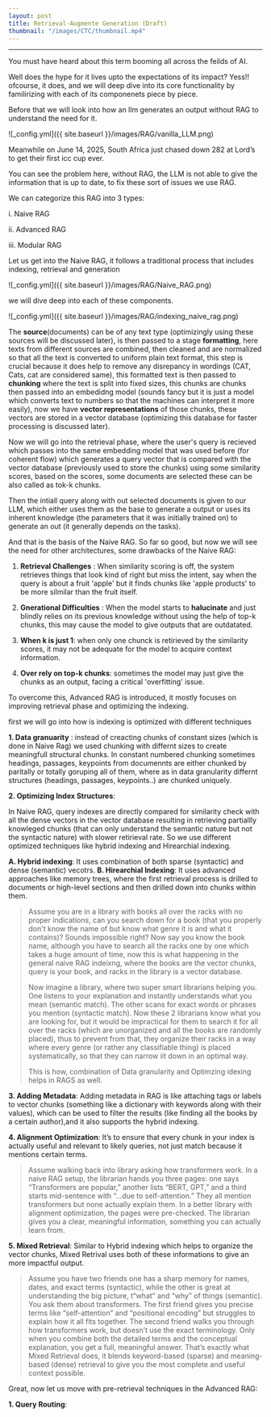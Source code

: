 ```yaml
---
layout: post
title: Retrieval-Augmente Generation (Draft)
thumbnail: "/images/CTC/thumbnail.mp4"
---
```


***
You must have heard about this term booming all across the feilds of AI.

Well does the hype for it lives upto the expectations of its impact? Yess!! ofcourse, it does, and we will deep dive into its core functionality by familirizing with each of its componenets piece by piece.

Before that we will look into how an llm generates an output without RAG to understand the need for it.

![_config.yml]({{ site.baseurl }}/images/RAG/vanilla_LLM.png)

Meanwhile on June 14, 2025, South Africa just chased down 282 at Lord’s to get their first icc cup ever.

You can see the problem here, without RAG, the LLM is not able to give the information that is up to date, to fix these sort of issues we use RAG.

We can categorize this RAG into 3 types:

i. Naive RAG

ii. Advanced RAG

iii. Modular RAG

Let us get into the Naive RAG, it follows a traditional process that includes indexing, retrieval and generation

![_config.yml]({{ site.baseurl }}/images/RAG/Naive_RAG.png)

we will dive deep into each of these components.

![_config.yml]({{ site.baseurl }}/images/RAG/indexing_naive_rag.png)

The **source**(documents) can be of any text type (optimizingly using these sources will be discussed later), is then passed to a stage **formatting**, here texts from different sources are combined, then cleaned and are normalized so that all the text is converted to uniform plain text format, this step is crucial because it does help to remove any disrepancy in wordings (CAT, Cats, cat are considered same), this formatted text is then passed to **chunking** where the text is split into fixed sizes, this chunks are chunks then passed into an embedidng model (sounds fancy but it is just a model which converts text to numbers so that the machines can interpret it more easily), now we have **vector representations** of those chunks, these vectors are stored in a vector database (optimizing this database for faster processing is discussed later).

<!-- insert retireval naive -->
Now we will go into the retrieval phase, where the user's query is recieved which passes into the same embedding model that was used before (for coherent flow) which generates a query vector that is compared with the vector database (previously used to store the chunks) using some similarity scores, based on the scores, some documents are selected these can be also called as tok-k chunks.

<!-- insert generation naive -->
Then the intiall query along with out selected documents is given to our LLM, which either uses them as the base to generate a output or uses its inherent knowledge (the parameters that it was initially trained on) to generate an out (it generally depends on the tasks). 

And that is the basis of the Naive RAG. So far so good, but now we will see the need for other architectures, some drawbacks of the Naive RAG:

1. **Retrieval Challenges** : When similarity scoring is off, the system retrieves things that look kind of right  but miss the intent, say when the query is about a fruit 'apple' but it finds chunks like 'apple products' to be more silmilar than the fruit itself.

2. **Gnerational Difficulties** : When the model starts to **halucinate** and just blindly relies on its previous knowledge without using the help of top-k chunks, this may cause the model to give outputs that are outdatated.

3. **When k is just 1**: when only one chunck is retirieved by the similarity scores, it may not be adequate for the model to acquire context information.

4. **Over rely on top-k chunks**: sometimes the model may just give the chunks as an output, facing a critical 'overfitting' issue.

To overcome this, Advanced RAG is introduced, it mostly focuses on improving retrieval phase and optimizing the indexing.

<!-- insert advanced rag -->

first we will go into how is indexing is optimized with different techniques

<!-- insert techniques for optimized indexing -->

**1. Data granuarity** : instead of creacting chunks of constant sizes (which is done in Naive Rag) we used chunking with differnt sizes to create meaningfull structural chunks. In constant numbered chunking sometimes headings, passages, keypoints from documennts are either chunked by paritally or totally goruping all of them, where as in data granularity differnt structures (headings, passages, keypoints..) are chunked uniquely.

**2. Optimizing Index Structures**: 

In Naive RAG, query indexes are directly compared for similarity check with all the dense vectors in the vector database resulting in retrieving partiallly knowleged chunks (that can only understand the semantic nature but not the syntactic nature) with slower retirieval rate. So we use different optimized techniques like hybrid indexing and Hirearchial indexing.

**A. Hybrid indexing**: It uses combination of both sparse (syntactic) and dense (semantic) vecotrs.
**B. Hirearchial Indexing**: It uses advanced approaches like memory trees, where the first retrieval process is drilled to documents or high-level sections and then drilled down into chunks within them.

>Assume you are in a library with books all over the racks with no proper indications, can you search down for a book (that you properly don't know the name of but know what genre it is and what it contains)? Sounds impossible right? Now say you know the book name, although you have to search all the racks one by one which takes a huge amount of time, now this is what happening in the general naive RAG indeixng, where the books are the vector chunks, query is your book, and racks in the library is a vector database.
>
> Now imagine a library, where two super smart librarians helping you. One listens to your explanation and instantly understands what you mean (semantic match).
The other scans for exact words or phrases you mention (syntactic match). Now these 2 librarians know what you are looking for, but it would be impractical for them to search it for all over the racks (which are unorganized and all the books are randomly placed), thus to prevent from that, they organize their racks in a way where every genre (or rather any classifiable thing) is placed systematically, so that they can narrow iit down in an optimal way.
>
> This is how, combination of Data granularity and Optimzing idexing helps in RAGS as well.

**3. Adding Metadata**: Adding metadata in RAG is like attaching tags or labels to vector chunks (something like a dictionary with keywords along with their values), which can be used to filter the results (like finding all the books by a certain author),and it also supports the hybrid indexing.

**4. Alignment Optimization**: It’s to ensure that every chunk in your index is actually useful and relevant to likely queries, not just match because it mentions certain terms.

> Assume walking back into library asking how transformers work. In a naive RAG setup, the librarian hands you three pages: one says “Transformers are popular,” another lists “BERT, GPT,” and a third starts mid-sentence with “…due to self-attention.” They all mention transformers but none actually explain them. In a better library with alignment optimization, the pages were pre-checked. The librarian gives you a clear, meaningful information, something you can actually learn from.

**5. Mixed Retrieval**: Similar to Hybrid indexing which helps to organize the vector chunks, Mixed Retrival uses both of these informations to give an more impactful output.

> Assume you have two friends one has a sharp memory for names, dates, and exact terms (syntactic), while the other is great at understanding the big picture, t“what” and “why” of things (semantic). You ask them about transformers. The first friend gives you precise terms like “self-attention” and “positional encoding”  but struggles to explain how it all fits together. The second friend walks you through how transformers work, but doesn’t use the exact terminology. Only when you combine both the detailed terms and the conceptual explanation, you get a full, meaningful answer. That’s exactly what Mixed Retrieval does, it blends keyword-based (sparse) and meaning-based (dense) retrieval to give you the most complete and useful context possible.

Great, now let us move with pre-retrieval techniques in the Advanced RAG:

<!-- insert pre-retrieval RAG -->

**1. Query Routing**: 





